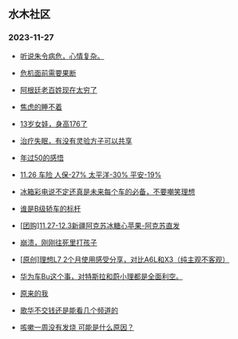 ## 水木社区 
### 2023-11-27

+ [听说朱令病危，心情复杂。](https://www.mysmth.net/nForum/article/FamilyLife/1766498623)

+ [危机面前需要果断](https://www.mysmth.net/nForum/article/Stock/10705584)

+ [阿根廷老百姓现在太穷了](https://www.mysmth.net/nForum/article/WorkLife/3445825)

+ [焦虑的睡不着](https://www.mysmth.net/nForum/article/PreUnivEdu/126162)

+ [13岁女娃，身高176了](https://www.mysmth.net/nForum/article/ChildEducation/2312752)

+ [治疗失眠，有没有灵验方子可以共享](https://www.mysmth.net/nForum/article/Shuibuzhao/49199)

+ [年过50的感悟](https://www.mysmth.net/nForum/article/Tooooold/381571)

+ [11.26 车险 人保-27%  太平洋-30%  平安-19%](https://www.mysmth.net/nForum/article/ADAgent_TG/1313083)

+ [冰箱彩电说不定还真是未来每个车的必备，不要嘲笑理想](https://www.mysmth.net/nForum/article/GreenAuto/1414940)

+ [谁是B级轿车的标杆](https://www.mysmth.net/nForum/article/AutoWorld/1944728781)

+ [[团购]11.27-12.3新疆阿克苏冰糖心苹果-阿克苏直发](https://www.mysmth.net/nForum/article/ADAgent_TG/1313147)

+ [崩溃，刚刚往死里打孩子](https://www.mysmth.net/nForum/article/ChildEducation/2313127)

+ [[原创]理想L7 2个月使用感受分享，对比A6L和X3（纯主观不客观）](https://www.mysmth.net/nForum/article/AutoWorld/1944729379)

+ [华为车Bu这个事，对特斯拉和蔚小理都是全面利空。](https://www.mysmth.net/nForum/article/GreenAuto/1415497)

+ [原来的我](https://www.mysmth.net/nForum/article/OldSongs/405732)

+ [歌华不交钱还是能看几个频道的](https://www.mysmth.net/nForum/article/DigiHome/1248635)

+ [咳嗽一周没有发烧 可能是什么原因？](https://www.mysmth.net/nForum/article/Children/932716457)

